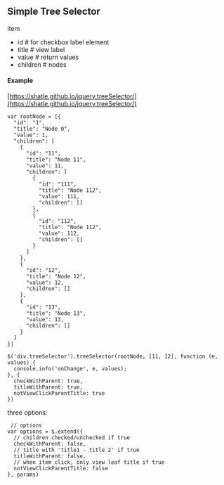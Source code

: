 ## Simple Tree Selector

item
- id # for checkbox label element
- title # view label
- value # return values
- children # nodes

#### Example

[https://shatle.github.io/jquery.treeSelector/](https://shatle.github.io/jquery.treeSelector/)

```
var rootNode = [{
  "id": "1",
  "title": "Node 0",
  "value": 1,
  "children": [
    {
      "id": "11",
      "title": "Node 11",
      "value": 11,
      "children": [
        {
          "id": "111",
          "title": "Node 112",
          "value": 111,
          "children": []
        },
        {
          "id": "112",
          "title": "Node 112",
          "value": 112,
          "children": []
        }
      ]
    },
    {
      "id": "12",
      "title": "Node 12",
      "value": 12,
      "children": []
    },
    {
      "id": "13",
      "title": "Node 13",
      "value": 13,
      "children": []
    }
  ]
}]

$('div.treeSelector').treeSelector(rootNode, [11, 12], function (e, values) {
  console.info('onChange', e, values);
}, { 
  checkWithParent: true, 
  titleWithParent: true,
  notViewClickParentTitle: true
})
```

three options: 

```
 // options
var options = $.extend({
  // children checked/unchecked if true
  checkWithParent: false,
  // title with 'title1 - title 2' if true
  titleWithParent: false,
  // when item click, only view leaf title if true
  notViewClickParentTitle: false
}, params)

```

